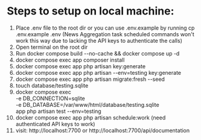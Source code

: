# Steps to setup on local machine:

1. Place .env file to the root dir or you can use .env.example by running cp .env.example .env (News Aggregation task scheduled commands won't work this way due to lacking the API keys to authenticate the calls)
2. Open terminal on the root dir
3. Run docker compose build --no-cache && docker compose up -d
4. docker compose exec app composer install
5. docker compose exec app php artisan key:generate
6. docker compose exec app php artisan --env=testing key:generate
7. docker compose exec app php artisan migrate:fresh --seed
8. touch database/testing.sqlite
9. docker compose exec \
  -e DB_CONNECTION=sqlite \
  -e DB_DATABASE=/var/www/html/database/testing.sqlite \
  app php artisan test --env=testing
10. docker compose exec app php artisan schedule:work (need authenticated API keys to work)
11. visit: http://localhost:7700 or http://localhost:7700/api/documentation
